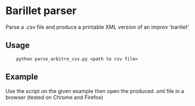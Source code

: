 # Barillet parser

Parse a .csv file and produce a printable XML version of an improv 'barillet'

## Usage

```
	python parse_arbitre_csv.py <path to csv file>
```

## Example

Use the script on the given example then open the produced .xml file in a browser (tested on Chrome and Firefox)
